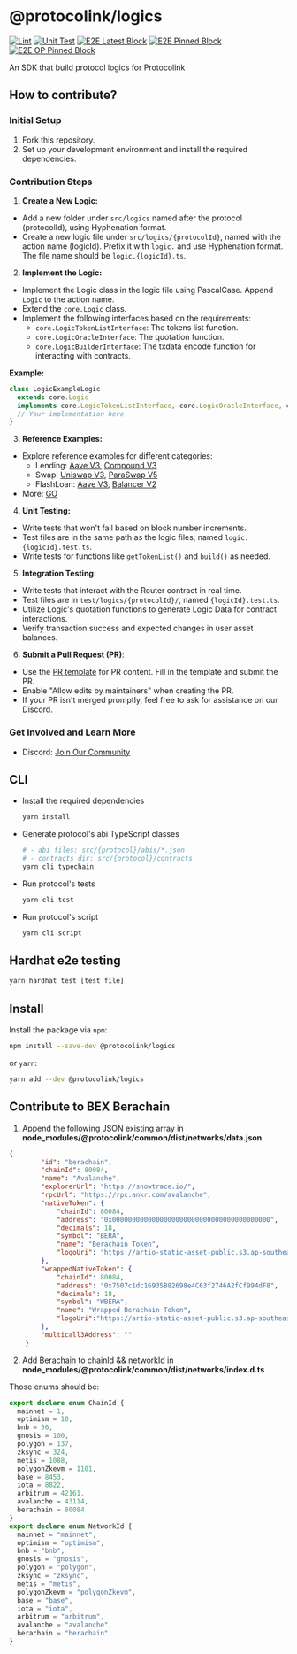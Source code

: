 # @protocolink/logics

[![Lint](https://github.com/dinngo/protocolink-logics/actions/workflows/lint.yml/badge.svg)](https://github.com/dinngo/protocolink-logics/actions/workflows/lint.yml)
[![Unit Test](https://github.com/dinngo/protocolink-logics/actions/workflows/unit-test.yml/badge.svg)](https://github.com/dinngo/protocolink-logics/actions/workflows/unit-test.yml)
[![E2E Latest Block](https://github.com/dinngo/protocolink-logics/actions/workflows/e2e-test-latest.yml/badge.svg)](https://github.com/dinngo/protocolink-logics/actions/workflows/e2e-test-latest.yml)
[![E2E Pinned Block](https://github.com/dinngo/protocolink-logics/actions/workflows/e2e-test-mainnet-pb.yml/badge.svg)](https://github.com/dinngo/protocolink-logics/actions/workflows/e2e-test-mainnet-pb.yml)
[![E2E OP Pinned Block](https://github.com/dinngo/protocolink-logics/actions/workflows/e2e-test-optimism-pb.yml/badge.svg)](https://github.com/dinngo/protocolink-logics/actions/workflows/e2e-test-optimism-pb.yml)

An SDK that build protocol logics for Protocolink

## How to contribute?

### Initial Setup

1. Fork this repository.
2. Set up your development environment and install the required dependencies.

### Contribution Steps

1. **Create a New Logic:**

- Add a new folder under `src/logics` named after the protocol (protocolId), using Hyphenation format.
- Create a new logic file under `src/logics/{protocolId}`, named with the action name (logicId). Prefix it with `logic.` and use Hyphenation format. The file name should be `logic.{logicId}.ts`.

2. **Implement the Logic:**

- Implement the Logic class in the logic file using PascalCase. Append `Logic` to the action name.
- Extend the `core.Logic` class.
- Implement the following interfaces based on the requirements:
  - `core.LogicTokenListInterface`: The tokens list function.
  - `core.LogicOracleInterface`: The quotation function.
  - `core.LogicBuilderInterface`: The txdata encode function for interacting with contracts.

**Example:**

```typescript
class LogicExampleLogic
  extends core.Logic
  implements core.LogicTokenListInterface, core.LogicOracleInterface, core.LogicBuilderInterface {
  // Your implementation here
}
```

3. **Reference Examples:**

- Explore reference examples for different categories:
  - Lending: [Aave V3](src/logics/aave-v2/), [Compound V3](src/logics/comopound-v3/)
  - Swap: [Uniswap V3](src/logics/uniswap-v3/), [ParaSwap V5](src/logics/paraswap-v5/)
  - FlashLoan: [Aave V3](src/logics/aave-v3/), [Balancer V2](src/logics/balancer-v2/)
- More: [GO](src/logics/)

4. **Unit Testing:**

- Write tests that won't fail based on block number increments.
- Test files are in the same path as the logic files, named `logic.{logicId}.test.ts`.
- Write tests for functions like `getTokenList()` and `build()` as needed.

5. **Integration Testing:**

- Write tests that interact with the Router contract in real time.
- Test files are in `test/logics/{protocolId}/`, named `{logicId}.test.ts`.
- Utilize Logic's quotation functions to generate Logic Data for contract interactions.
- Verify transaction success and expected changes in user asset balances.

6. **Submit a Pull Request (PR)**:

- Use the [PR template](PULL_REQUEST_TEMPLATE.md) for PR content. Fill in the template and submit the PR.
- Enable "Allow edits by maintainers" when creating the PR.
- If your PR isn't merged promptly, feel free to ask for assistance on our Discord.

### Get Involved and Learn More

- Discord: [Join Our Community](https://discord.furucombo.app/)

## CLI

- Install the required dependencies

  ```sh
  yarn install
  ```

- Generate protocol's abi TypeScript classes

  ```sh
  # - abi files: src/{protocol}/abis/*.json
  # - contracts dir: src/{protocol}/contracts
  yarn cli typechain
  ```

- Run protocol's tests

  ```sh
  yarn cli test
  ```

- Run protocol's script

  ```sh
  yarn cli script
  ```

## Hardhat e2e testing

```sh
yarn hardhat test [test file]
```

## Install

Install the package via `npm`:

```sh
npm install --save-dev @protocolink/logics
```

or `yarn`:

```sh
yarn add --dev @protocolink/logics
```

## Contribute to BEX Berachain
1. Append the following JSON existing array in **node_modules/@protocolink/common/dist/networks/data.json**

```json
{
        "id": "berachain",
        "chainId": 80084,
        "name": "Avalanche",
        "explorerUrl": "https://snowtrace.io/",
        "rpcUrl": "https://rpc.ankr.com/avalanche",
        "nativeToken": {
            "chainId": 80084,
            "address": "0x0000000000000000000000000000000000000000",
            "decimals": 18,
            "symbol": "BERA",
            "name": "Berachain Token",
            "logoUri": "https://artio-static-asset-public.s3.ap-southeast-1.amazonaws.com/assets/bera.png"
        },
        "wrappedNativeToken": {
            "chainId": 80084,
            "address": "0x7507c1dc16935B82698e4C63f2746A2fCf994dF8",
            "decimals": 18,
            "symbol": "WBERA",
            "name": "Wrapped Berachain Token",
            "logoUri":"https://artio-static-asset-public.s3.ap-southeast-1.amazonaws.com/assets/wbera.png"
        },
        "multicall3Address": ""
    }

  ```
2. Add Berachain to chainId && networkId in **node_modules/@protocolink/common/dist/networks/index.d.ts**

  Those enums should be:
  ```typescript
export declare enum ChainId {
    mainnet = 1,
    optimism = 10,
    bnb = 56,
    gnosis = 100,
    polygon = 137,
    zksync = 324,
    metis = 1088,
    polygonZkevm = 1101,
    base = 8453,
    iota = 8822,
    arbitrum = 42161,
    avalanche = 43114,
    berachain = 80084
}
export declare enum NetworkId {
    mainnet = "mainnet",
    optimism = "optimism",
    bnb = "bnb",
    gnosis = "gnosis",
    polygon = "polygon",
    zksync = "zksync",
    metis = "metis",
    polygonZkevm = "polygonZkevm",
    base = "base",
    iota = "iota",
    arbitrum = "arbitrum",
    avalanche = "avalanche",
    berachain = "berachain"
}
  ```